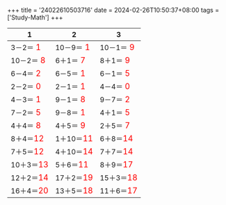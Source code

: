 +++ 
title = '24022610503716' 
date = 2024-02-26T10:50:37+08:00 
tags = ['Study-Math'] 
+++ 

1 | 2 | 3 
-- | -- | -- 
3－2＝<font color=red size=4> 1</font> | 10－9＝<font color=red size=4> 1</font> | 10－1＝<font color=red size=4> 9</font> 
10－2＝<font color=red size=4> 8</font> | 6＋1＝<font color=red size=4> 7</font> | 8＋1＝<font color=red size=4> 9</font> 
6－4＝<font color=red size=4> 2</font> | 6－5＝<font color=red size=4> 1</font> | 6－1＝<font color=red size=4> 5</font> 
2－2＝<font color=red size=4> 0</font> | 2－1＝<font color=red size=4> 1</font> | 4－4＝<font color=red size=4> 0</font> 
4－3＝<font color=red size=4> 1</font> | 9－1＝<font color=red size=4> 8</font> | 9－7＝<font color=red size=4> 2</font> 
7－2＝<font color=red size=4> 5</font> | 9－8＝<font color=red size=4> 1</font> | 4＋1＝<font color=red size=4> 5</font> 
4＋4＝<font color=red size=4> 8</font> | 4＋5＝<font color=red size=4> 9</font> | 2＋5＝<font color=red size=4> 7</font> 
8＋4＝<font color=red size=4>12</font> | 1＋10＝<font color=red size=4>11</font> | 6＋8＝<font color=red size=4>14</font> 
7＋5＝<font color=red size=4>12</font> | 4＋10＝<font color=red size=4>14</font> | 7＋7＝<font color=red size=4>14</font> 
10＋3＝<font color=red size=4>13</font> | 5＋6＝<font color=red size=4>11</font> | 8＋9＝<font color=red size=4>17</font> 
12＋2＝<font color=red size=4>14</font> | 17＋2＝<font color=red size=4>19</font> | 15＋3＝<font color=red size=4>18</font> 
16＋4＝<font color=red size=4>20</font> | 13＋5＝<font color=red size=4>18</font> | 11＋6＝<font color=red size=4>17</font> 

